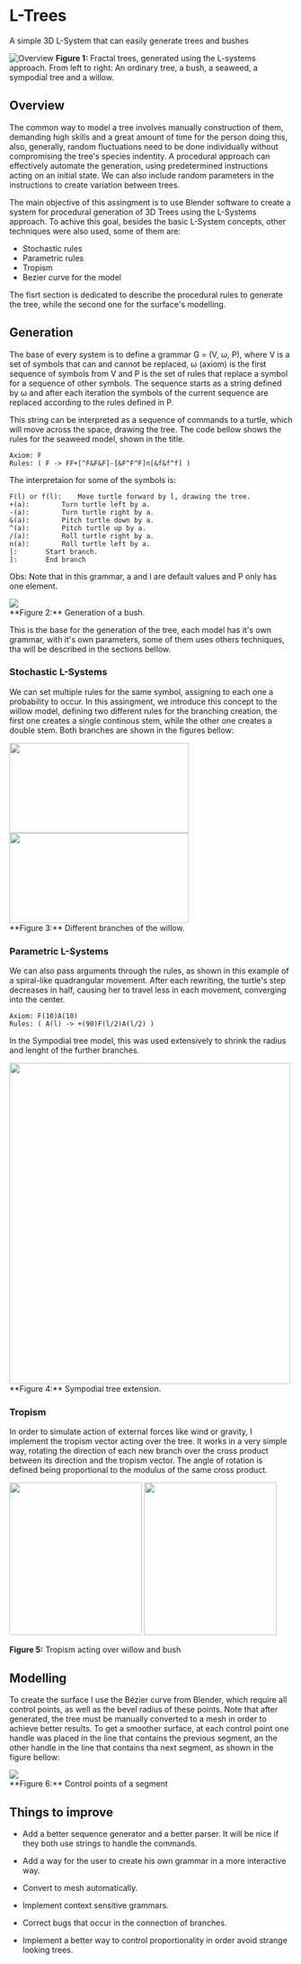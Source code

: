 # L-Trees
A simple 3D L-System that can easily generate trees and bushes

![Overview](img/ovw.png)
**Figure 1:** Fractal trees, generated using the L-systems approach. From left to right: An ordinary tree, a bush, a seaweed, a sympodial tree and a willow.

## Overview

The common way to model a tree involves manually construction of them, demanding high skills and a great amount of time for the person doing this, also, generally, random fluctuations need to be done individually without compromising the tree's species indentity.
A procedural approach can effectively automate the generation, using predetermined instructions acting on an initial state. We can also include random parameters in the instructions to create variation between trees.

The main objective of this assingment is to use Blender software to create a system for procedural generation of 3D Trees using the L-Systems approach. To achive this goal, besides the basic L-System concepts, other techniques were also used, some of them are:

* Stochastic rules
* Parametric rules
* Tropism
* Bezier curve for the model

The fisrt section is dedicated to describe the procedural rules to generate the tree, while the second one for the surface's modelling.

## Generation

The base of every system is to define a grammar G = (V, ω, P), where V is a set of symbols that can and cannot be replaced, ω (axiom) is the first sequence of symbols from V and P is the set of rules that replace a symbol for a sequence of other symbols. The sequence starts as a string defined by ω and after each iteration the symbols of the current sequence are replaced according to the rules defined in P.

This string can be interpreted as a sequence of commands to a turtle, which will move across the space, drawing the tree. The code bellow shows the rules for the seaweed model, shown in the title.
```
Axiom: F
Rules: ( F -> FF+[^F&F&F]-[&F^F^F]n[&f&f^f] ) 
``` 
The interpretaion for some of the symbols is:
```
F(l) or f(l):	 Move turtle forward by l, drawing the tree.
+(a):		 Turn turtle left by a.
-(a):		 Turn turtle right by a.
&(a):		 Pitch turtle down by a.
^(a):		 Pitch turtle up by a.
/(a):		 Roll turtle right by a.
n(a):		 Roll turtle left by a.
[: 		 Start branch.
]:		 End branch
```
Obs: Note that in this grammar, a and l are default values and P only has one element.

<div>
<img src = "img/gif.gif">
</div>
**Figure 2:** Generation of a bush.

This is the base for the generation of the tree, each model has it's own grammar, with it's own parameters, some of them uses others techniques, tha will be described in the sections bellow.

### Stochastic L-Systems

We can set multiple rules for the same symbol, assigning to each one a probability to occur. In this assingment, we introduce this concept to the willow model, defining two different rules for the branching creation, the first one creates a single continous stem, while the other one creates a double stem. Both branches are shown in the figures bellow:

<div>
<img src = "img/st1.png" height="160" width="319"> 
<img src = "img/st2.png" height="160" width="319"> 
</div>
**Figure 3:** Different branches of the willow.

### Parametric L-Systems
We can also pass arguments through the rules, as shown in this example of a spiral-like quadrangular movement. After each rewriting, the turtle's step decreases in half, causing her to travel less in each movement, converging into the center.
```
Axiom: F(10)A(10)
Rules: ( A(l) -> +(90)F(l/2)A(l/2) ) 
```
In the Sympodial tree model, this was used extensively to shrink the radius and lenght of the further branches.

<div>
<img src = "img/par.png" height="570" width="500"> 
</div>
**Figure 4:** Sympodial tree extension.

### Tropism
In order to simulate action of external forces like wind or gravity, I implement the tropism vector acting over the tree. It works in a very simple way, rotating the direction of each new branch over the cross product between its direction and the tropism vector. The angle of rotation is defined being proportional to the modulus of the same cross product.

<div>
<img src = "img/trop1.png" height="271" width="236"> 
<img src = "img/trop2.png" height="271" width="236"> 
</div>

**Figure 5:** Tropism acting over willow and bush

## Modelling 
To create the surface I use the Bézier curve from Blender, which require all control points, as well as the bevel radius of these points. Note that after generated, the tree must be manually converted to a mesh in order to achieve better results.
To get a smoother surface, at each control point one handle was placed in the line that contains the previous segment, an the other handle in the line that contains tha next segment, as shown in the figure bellow:

<div>
<img src = "img/bezier.png"> 
</div>
**Figure 6:** Control points of a segment

## Things to improve

* Add a better sequence generator and a better parser. It will be nice if they both use strings to handle the commands.

* Add a way for the user to create his own grammar in a more interactive way.

* Convert to mesh automatically.

* Implement context sensitive grammars.

* Correct bugs that occur in the connection of branches.

* Implement a better way to control proportionality in order avoid strange looking trees.

